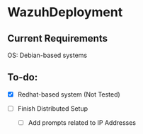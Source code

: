 # WazuhDeployment

## Current Requirements

OS: Debian-based systems


## To-do:

- [X] Redhat-based system (Not Tested)

- [ ] Finish Distributed Setup  
  - [ ] Add prompts related to IP Addresses
  
  

